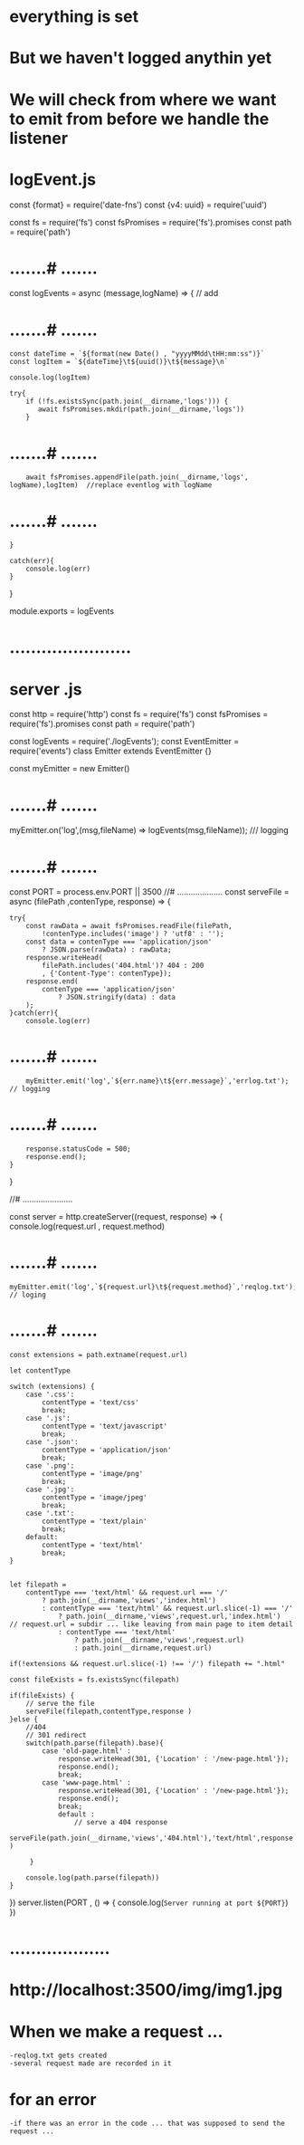 # everything is set 

# But we haven't logged anythin yet 


# We will check from where we want to emit from before we handle the listener 

# logEvent.js

const {format} = require('date-fns')
const {v4: uuid} = require('uuid')

const fs = require('fs')
const fsPromises = require('fs').promises
const path = require('path') 
# .......# .......
const logEvents = async (message,logName) => { // add 
# .......# .......
    const dateTime = `${format(new Date() , "yyyyMMdd\tHH:mm:ss")}`
    const logItem = `${dateTime}\t${uuid()}\t${message}\n` 

    console.log(logItem) 
 
    try{ 
        if (!fs.existsSync(path.join(__dirname,'logs'))) {
           await fsPromises.mkdir(path.join(__dirname,'logs'))
        } 
# .......# .......
        await fsPromises.appendFile(path.join(__dirname,'logs', logName),logItem)  //replace eventlog with logName
# .......# .......
    }

    catch(err){
        console.log(err)
    }
}

module.exports = logEvents

# .......................


# server .js 

const http = require('http')
const fs = require('fs')
const fsPromises = require('fs').promises
const path = require('path') 


const logEvents = require('./logEvents');
const EventEmitter = require('events')
class Emitter extends EventEmitter {}

const myEmitter = new Emitter()
# .......# .......
myEmitter.on('log',(msg,fileName) => logEvents(msg,fileName)); /// logging 
# .......# .......
const  PORT = process.env.PORT || 3500
//# ....................
const serveFile = async (filePath ,contenType, response) => {

    try{
        const rawData = await fsPromises.readFile(filePath,
            !contenType.includes('image') ? 'utf8' : '');
        const data = contenType === 'application/json'
            ? JSON.parse(rawData) : rawData;
        response.writeHead(
            filePath.includes('404.html')? 404 : 200
            , {'Content-Type': contenType});
        response.end(
            contenType === 'application/json' 
                ? JSON.stringify(data) : data 
        );
    }catch(err){
        console.log(err) 
# .......# .......
        myEmitter.emit('log',`${err.name}\t${err.message}`,'errlog.txt'); // logging 
# .......# .......

        response.statusCode = 500;
        response.end();
    }

}

//# ......................


const server = http.createServer((request, response) => {
    console.log(request.url , request.method)
# .......# .......
    myEmitter.emit('log',`${request.url}\t${request.method}`,'reqlog.txt'); // loging
# .......# .......

    const extensions = path.extname(request.url)

    let contentType 

    switch (extensions) {
        case '.css':
            contentType = 'text/css'
            break;
        case '.js':
            contentType = 'text/javascript'
            break;
        case '.json':
            contentType = 'application/json'
            break;
        case '.png':
            contentType = 'image/png'
            break;
        case '.jpg':
            contentType = 'image/jpeg'
            break;
        case '.txt':
            contentType = 'text/plain'
            break;
        default:
            contentType = 'text/html'
            break;
    }


    let filepath = 
        contentType === 'text/html' && request.url === '/'
            ? path.join(__dirname,'views','index.html') 
            : contentType === 'text/html' && request.url.slice(-1) === '/'
                ? path.join(__dirname,'views',request.url,'index.html')     // request.url = subdir ... like leaving from main page to item detail
                : contentType === 'text/html'
                    ? path.join(__dirname,'views',request.url)
                    : path.join(__dirname,request.url)

    if(!extensions && request.url.slice(-1) !== '/') filepath += ".html"

    const fileExists = fs.existsSync(filepath) 

    if(fileExists) {
        // serve the file 
        serveFile(filepath,contentType,response )
    }else {
        //404
        // 301 redirect
        switch(path.parse(filepath).base){
            case 'old-page.html' : 
                response.writeHead(301, {'Location' : '/new-page.html'});
                response.end();
                break;
            case 'www-page.html' : 
                response.writeHead(301, {'Location' : '/new-page.html'});
                response.end();
                break;
                default : 
                    // serve a 404 response 
                    serveFile(path.join(__dirname,'views','404.html'),'text/html',response )

         }

        console.log(path.parse(filepath))
    }
}) 
server.listen(PORT , () => {
    console.log(`Server running at port ${PORT}`)
})


# ...................

# http://localhost:3500/img/img1.jpg

# When we make a request ...  
    -reqlog.txt gets created 
    -several request made are recorded in it 


# for an error 

    -if there was an error in the code ... that was supposed to send the request ... 







